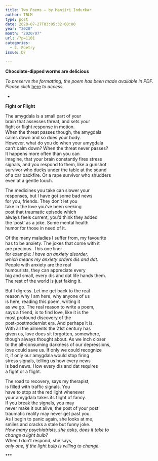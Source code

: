 ```yaml
---
title: Two Poems – by Manjiri Indurkar
author: TBLM
type: post
date: 2020-07-27T03:05:32+00:00
year: "2020"
month: "2020/07"
url: /?p=1101
categories:
  - 2. Poetry
issue: D7

---
```

**Chocolate-dipped worms are delicious**

_To preserve the formatting, the poem has been made available in PDF. Please click_ [here][1] _to access._

*

**Fight or Flight**

The amygdala is a small part of your  
brain that assesses threat, and sets your  
fight or flight response in motion.  
When the threat passes though, the amygdala  
calms down and so does your body.  
However, what do you do when your amygdala  
can’t calm down? When the threat never passes?  
It happens more often than you can  
imagine, that your brain constantly fires stress  
signals, and you respond to them, like a gunshot  
survivor who ducks under the table at the sound  
of a car backfire. Or a rape survivor who shudders  
even at a gentle touch.

The medicines you take can slower your  
responses, but I have got some bad news  
for you, friends. They don’t let you  
take in the love you’ve been seeking  
post that traumatic episode which  
always feels current, you’d think they added  
the ‘post’ as a joke. Some mental health  
humor for those in need of it.

Of the many maladies I suffer from, my favourite  
has to be anxiety. The jokes that come with it  
are precious. This one liner  
for example: _I have an anxiety disorder,  
which means my anxiety orders dis and dat._  
People with anxiety are the real  
humourists, they can appreciate every  
big and small, every dis and dat life hands them.  
The rest of the world is just faking it.

But I digress. Let me get back to the real  
reason why I am here, why anyone of us  
is here, reading this poem, writing it  
as we go. The real reason to write a poem,  
says a friend, is to find love, like it is the  
most profound discovery of the  
post-postmodernist era. And perhaps it is.  
With all the ailments the 21st century has  
given us, love does sit forgotten, somewhere,  
though always thought about. As we inch closer  
to the all-consuming darkness of our depressions,  
love could save us. If only we could recognize  
it, if only our amygdala would stop firing  
stress signals, telling us how every news  
is bad news. How every dis and dat requires  
a fight or a flight.

The road to recovery, says my therapist,  
is filled with traffic signals. You  
have to stop at the red light whenever  
your amygdala takes its flight of fancy.  
If you break the signals, you may  
never make it out alive, the post of your post  
traumatic reality may never get past you.  
As I begin to panic again, she looks at me,  
smiles and cracks a stale but funny joke.  
_How many psychiatrists, she asks, does it take to  
change a light bulb?_  
When I don’t respond, she says,  
_only one, if the light bulb is willing to change._

\***

 [1]: http://bombayliterarymagazine.com/wp-content/uploads/2020/07/Manjiri-Poems.pdf